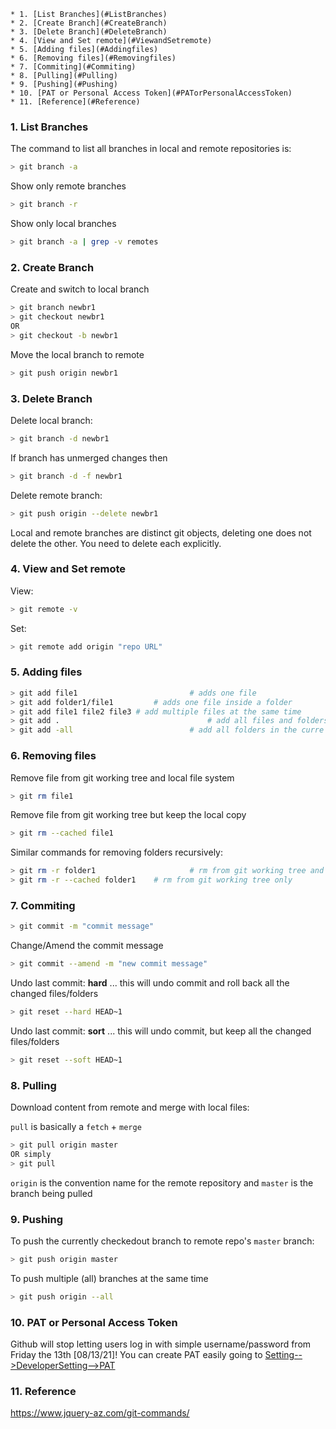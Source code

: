 <!-- vscode-markdown-toc -->
	* 1. [List Branches](#ListBranches)
	* 2. [Create Branch](#CreateBranch)
	* 3. [Delete Branch](#DeleteBranch)
	* 4. [View and Set remote](#ViewandSetremote)
	* 5. [Adding files](#Addingfiles)
	* 6. [Removing files](#Removingfiles)
	* 7. [Commiting](#Commiting)
	* 8. [Pulling](#Pulling)
	* 9. [Pushing](#Pushing)
	* 10. [PAT or Personal Access Token](#PATorPersonalAccessToken)
	* 11. [Reference](#Reference)

<!-- vscode-markdown-toc-config
	numbering=true
	autoSave=true
	/vscode-markdown-toc-config -->
<!-- /vscode-markdown-toc -->





###  1. <a name='ListBranches'></a>List Branches

The command to list all branches in local and remote repositories is:

```bash
> git branch -a
```

Show only remote branches

```bash
> git branch -r
```

Show only local branches

```bash
> git branch -a | grep -v remotes
```

###  2. <a name='CreateBranch'></a>Create Branch

Create and switch to local branch

```bash
> git branch newbr1
> git checkout newbr1
OR
> git checkout -b newbr1
```

Move the local branch to remote

```bash
> git push origin newbr1
```

###  3. <a name='DeleteBranch'></a>Delete Branch

Delete local branch:

```bash
> git branch -d newbr1
```

If branch has unmerged changes then

```bash
> git branch -d -f newbr1
```

Delete remote branch:

```bash
> git push origin --delete newbr1
```

Local and remote branches are distinct git objects, deleting one does not delete the other. You need to delete each explicitly.

###  4. <a name='ViewandSetremote'></a>View and Set remote

View:

```bash
> git remote -v
```

Set:

```bash
> git remote add origin "repo URL"
```

###  5. <a name='Addingfiles'></a>Adding files

```bash
> git add file1							# adds one file
> git add folder1/file1			# adds one file inside a folder
> git add file1 file2 file3 # add multiple files at the same time
> git add . 								# add all files and folders in the current folder
> git add -all							# add all folders in the curre
```

###  6. <a name='Removingfiles'></a>Removing files

Remove file from git working tree and local file system

```bash
> git rm file1
```

Remove file from git working tree but keep the local copy

```bash
> git rm --cached file1
```

Similar commands for removing folders recursively:

```bash
> git rm -r folder1						# rm from git working tree and local file system
> git rm -r --cached folder1	# rm from git working tree only
```

###  7. <a name='Commiting'></a>Commiting

```bash
> git commit -m "commit message"
```

Change/Amend the commit message

```bash
> git commit --amend -m "new commit message" 
```

Undo last commit: **hard** ... this will undo commit and roll back all the changed files/folders

```bash
> git reset --hard HEAD~1
```

Undo last commit: **sort** ... this will undo commit, but keep all the changed files/folders

```bash
> git reset --soft HEAD~1
```

###  8. <a name='Pulling'></a>Pulling

Download content from remote and merge with local files:

`pull` is basically a `fetch` + `merge`

```bash
> git pull origin master
OR simply
> git pull
```

`origin` is the convention name for the remote repository and `master` is the branch being pulled

###  9. <a name='Pushing'></a>Pushing

To push the currently checkedout branch to remote repo's `master` branch:

```bash
> git push origin master
```

To push multiple (all) branches at the same time

```bash
> git push origin --all
```

###  10. <a name='PATorPersonalAccessToken'></a>PAT or Personal Access Token

Github will stop letting users log in with simple username/password from Friday the 13th [08/13/21]! You can create PAT easily going to [Setting-->DeveloperSetting-->PAT](https://github.com/settings/tokens)


###  11. <a name='Reference'></a>Reference

https://www.jquery-az.com/git-commands/